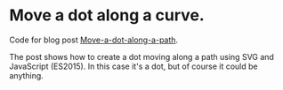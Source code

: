 # Move a dot along a curve.

Code for blog post [Move-a-dot-along-a-path](https://potatodie.nl/diffuse-write-ups/move-a-dot-along-a-path/).

The post shows how to create a dot moving along a path using SVG and JavaScript (ES2015). In this case it's a dot, but of course it could be anything.
